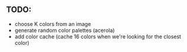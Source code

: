 
## TODO:
- choose K colors from an image
- generate random color palettes (acerola)
- add color cache (cache 16 colors when we're looking for the closest color)
